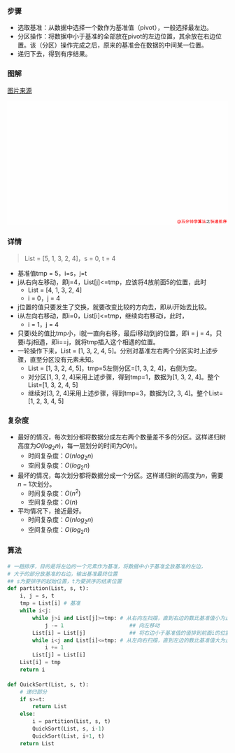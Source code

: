 ### 步骤

- 选取基准：从数据中选择一个数作为基准值（pivot），一般选择最左边。
- 分区操作：将数据中小于基准的全部放在pivot的左边位置，其余放在右边位置。该（分区）操作完成之后，原来的基准会在数据的中间某一位置。
- 递归下去，得到有序结果。



### 图解

[图片来源](https://xiaozhuanlan.com/topic/6439782051)

![快速排序](../img/快速排序.gif)



### 详情

> List = [5, 1, 3, 2, 4]，s = 0, t = 4

- 基准值tmp = 5，i=s，j=t
- j从右向左移动，即j=4，List[j]<=tmp，应该将4放前面5的位置，此时
  - List =  [4, 1, 3, 2, 4]
  - i = 0，j = 4
- j位置的值只要发生了交换，就要改变比较的方向去，即从i开始去比较。
- i从左向右移动，即i=0，List[i]<=tmp，继续向右移动i，此时，
  - i = 1，j = 4
- 只要i处的值比tmp小，i就一直向右移，最后i移动到j的位置，即i = j = 4。只要i与j相遇，即i==j，就将tmp插入这个相遇的位置。
- 一轮操作下来，List = [1, 3, 2, 4, 5]。分别对基准左右两个分区实时上述步骤，直至分区没有元素未知。
  - List = [1, 3, 2, 4, 5]，tmp=5左侧分区=[1, 3, 2, 4]，右侧为空。
  - 对分区[1, 3, 2, 4]采用上述步骤，得到tmp=1，数据为[1, 3, 2, 4]。整个List=[1, 3, 2, 4, 5]
  - 继续对[3, 2, 4]采用上述步骤，得到tmp=3，数据为[2, 3, 4]。整个List=[1, 2, 3, 4, 5]



### 复杂度

- 最好的情况，每次划分都将数据分成左右两个数量差不多的分区。这样递归树高度为$O(log_{2}n)$，每一层划分的时间为$O(n)$。
  - 时间复杂度：$O(nlog_{2}n)$
  - 空间复杂度：$O(log_{2}n)$
- 最坏的情况，每次划分都将数据分成一个分区。这样递归树的高度为$n$，需要$n-1$次划分。
  - 时间复杂度：$O(n^2)$
  - 空间复杂度：$O(n)$
- 平均情况下，接近最好。
  - 时间复杂度：$O(nlog_{2}n)$
  - 空间复杂度：$O(log_{2}n)$



### 算法

```python
# 一趟排序，目的是将左边的一个元素作为基准，将数据中小于基准全放基准的左边，
# 大于的部分放基准的右边，输出基准最终位置
## s为要排序的起始位置，t为要排序的结束位置
def partition(List, s, t):
    i, j = s, t
    tmp = List[i] # 基准
    while i<j:
        while j>i and List[j]>=tmp: # 从右向左扫描，直到右边的数比基准值小为止
            j -= 1                     ## 向左移动
        List[i] = List[j]              ## 将右边小于基准值的值排到前面i的位置去
        while i<j and List[i]<=tmp: # 从左向右扫描，直到左边的数比基准值大为止
            i += 1
        List[j] = List[i]
    List[i] = tmp
    return i

def QuickSort(List, s, t):
    # 递归部分
    if s>=t:
        return List
    else:
        i = partition(List, s, t)
        QuickSort(List, s, i-1)
        QuickSort(List, i+1, t)
    return List
```